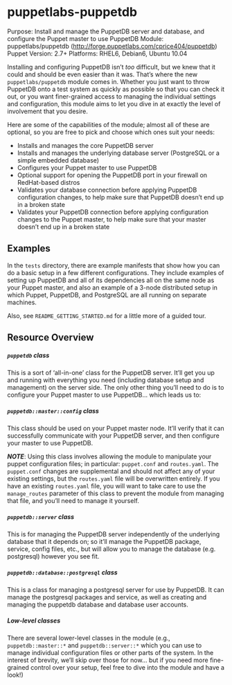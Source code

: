 puppetlabs-puppetdb
===================

Purpose:	    Install and manage the PuppetDB server and database, and
                configure the Puppet master to use PuppetDB
Module:	        puppetlabs/puppetdb (http://forge.puppetlabs.com/cprice404/puppetdb)
Puppet Version:	2.7+
Platforms:	    RHEL6, Debian6, Ubuntu 10.04

Installing and configuring PuppetDB isn’t *too* difficult, but we knew that it
could and should be even easier than it was.  That’s where the new
`puppetlabs/puppetdb` module comes in.  Whether you just want to throw PuppetDB
onto a test system as quickly as possible so that you can check it out, or you
want finer-grained access to managing the individual settings and configuration,
this module aims to let you dive in at exactly the level of involvement that you
desire.

Here are some of the capabilities of the module; almost all of these are optional,
so you are free to pick and choose which ones suit your needs:

* Installs and manages the core PuppetDB server
* Installs and manages the underlying database server (PostgreSQL or a simple
embedded database)
* Configures your Puppet master to use PuppetDB
* Optional support for opening the PuppetDB port in your firewall on
RedHat-based distros
* Validates your database connection before applying PuppetDB configuration
changes, to help make sure that PuppetDB doesn’t end up in a broken state
* Validates your PuppetDB connection before applying configuration changes to
the Puppet master, to help make sure that your master doesn’t end up in a broken
state

Examples
--------
In the `tests` directory, there are example manifests that show how you can
do a basic setup in a few different configurations.  They include examples of
setting up PuppetDB and all of its dependencies all on the same node as your
Puppet master, and also an example of a 3-node distributed setup in which
Puppet, PuppetDB, and PostgreSQL are all running on separate machines.

Also, see `README_GETTING_STARTED.md` for a little more of a guided tour.

Resource Overview
-----------------

##### `puppetdb` class

This is a sort of ‘all-in-one’ class for the PuppetDB server.  It’ll get you up
and running with everything you need (including database setup and management)
on the server side.  The only other thing you’ll need to do is to configure your
Puppet master to use PuppetDB... which leads us to:

##### `puppetdb::master::config` class

This class should be used on your Puppet master node.  It’ll verify that it can
successfully communicate with your PuppetDB server, and then configure your
master to use PuppetDB.

***NOTE***: Using this class involves allowing the module to manipulate your
puppet configuration files; in particular: `puppet.conf` and `routes.yaml`.  The
`puppet.conf` changes are supplemental and should not affect any of your existing
settings, but the `routes.yaml` file will be overwritten entirely.  If you have an
existing `routes.yaml` file, you will want to take care to use the `manage_routes`
parameter of this class to prevent the module from managing that file, and
you’ll need to manage it yourself.

##### `puppetdb::server` class

This is for managing the PuppetDB server independently of the underlying
database that it depends on; so it’ll manage the PuppetDB package, service,
config files, etc., but will allow you to manage the database (e.g. postgresql)
however you see fit.

##### `puppetdb::database::postgresql` class

This is a class for managing a postgresql server for use by PuppetDB.  It can
manage the postgresql packages and service, as well as creating and managing the
puppetdb database and database user accounts.

##### Low-level classes

There are several lower-level classes in the module (e.g., `puppetdb::master::*`
and `puppetdb::server::*` which you can use to manage individual configuration
files or other parts of the system.  In the interest of brevity, we’ll skip over
those for now... but if you need more fine-grained control over your setup, feel
free to dive into the module and have a look!)
